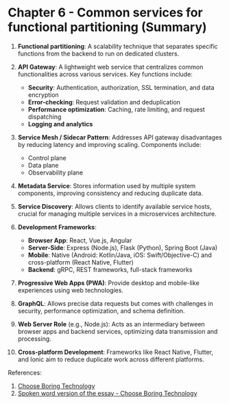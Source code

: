 # Chapter 6 - Common services for functional partitioning (Summary)

1. **Functional partitioning**: A scalability technique that separates specific functions from the backend to run on dedicated clusters.

2. **API Gateway**: A lightweight web service that centralizes common functionalities across various services. Key functions include:

   - **Security**: Authentication, authorization, SSL termination, and data encryption
   - **Error-checking**: Request validation and deduplication
   - **Performance optimization**: Caching, rate limiting, and request dispatching
   - **Logging and analytics**

3. **Service Mesh / Sidecar Pattern**: Addresses API gateway disadvantages by reducing latency and improving scaling. Components include:

   - Control plane
   - Data plane
   - Observability plane

4. **Metadata Service**: Stores information used by multiple system components, improving consistency and reducing duplicate data.

5. **Service Discovery**: Allows clients to identify available service hosts, crucial for managing multiple services in a microservices architecture.

6. **Development Frameworks**:

   - **Browser App**: React, Vue.js, Angular
   - **Server-Side**: Express (Node.js), Flask (Python), Spring Boot (Java)
   - **Mobile**: Native (Android: Kotlin/Java, iOS: Swift/Objective-C) and cross-platform (React Native, Flutter)
   - **Backend**: gRPC, REST frameworks, full-stack frameworks

7. **Progressive Web Apps (PWA)**: Provide desktop and mobile-like experiences using web technologies.

8. **GraphQL**: Allows precise data requests but comes with challenges in security, performance optimization, and schema definition.

9. **Web Server Role** (e.g., Node.js): Acts as an intermediary between browser apps and backend services, optimizing data transmission and processing.

10. **Cross-platform Development**: Frameworks like React Native, Flutter, and Ionic aim to reduce duplicate work across different platforms.

References:

1. [Choose Boring Technology](https://mcfunley.com/choose-boring-technology)
2. [Spoken word version of the essay - Choose Boring Technology](https://boringtechnology.club/)

